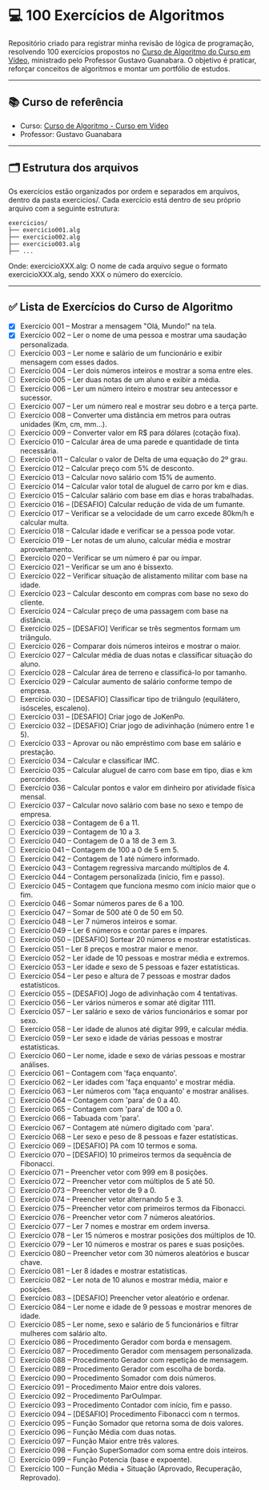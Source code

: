 # 💻 100 Exercícios de Algoritmos

Repositório criado para registrar minha revisão de lógica de programação, resolvendo 100 exercícios propostos no [Curso de Algoritmo do Curso em Vídeo](https://www.cursoemvideo.com/curso/curso-de-algoritmo/), ministrado pelo Professor Gustavo Guanabara. O objetivo é praticar, reforçar conceitos de algoritmos e montar um portfólio de estudos.

---

## 📚 Curso de referência

- Curso: [Curso de Algoritmo - Curso em Vídeo](https://www.cursoemvideo.com/curso/curso-de-algoritmo/)
- Professor: Gustavo Guanabara

---

## 🗂 Estrutura dos arquivos

Os exercícios estão organizados por ordem e separados em arquivos, dentro da pasta exercicios/. Cada exercício está dentro de seu próprio arquivo com a seguinte estrutura:
```
exercicios/
├── exercicio001.alg
├── exercicio002.alg
├── exercicio003.alg
├── ...
```
Onde:
exercicioXXX.alg: O nome de cada arquivo segue o formato exercicioXXX.alg, sendo XXX o número do exercício.

---

## ✅ Lista de Exercícios do Curso de Algoritmo

- [x] Exercício 001 – Mostrar a mensagem "Olá, Mundo!" na tela.  
- [x] Exercício 002 – Ler o nome de uma pessoa e mostrar uma saudação personalizada.  
- [ ] Exercício 003 – Ler nome e salário de um funcionário e exibir mensagem com esses dados.  
- [ ] Exercício 004 – Ler dois números inteiros e mostrar a soma entre eles.  
- [ ] Exercício 005 – Ler duas notas de um aluno e exibir a média.  
- [ ] Exercício 006 – Ler um número inteiro e mostrar seu antecessor e sucessor.  
- [ ] Exercício 007 – Ler um número real e mostrar seu dobro e a terça parte.  
- [ ] Exercício 008 – Converter uma distância em metros para outras unidades (Km, cm, mm...).  
- [ ] Exercício 009 – Converter valor em R$ para dólares (cotação fixa).  
- [ ] Exercício 010 – Calcular área de uma parede e quantidade de tinta necessária.  
- [ ] Exercício 011 – Calcular o valor de Delta de uma equação do 2º grau.  
- [ ] Exercício 012 – Calcular preço com 5% de desconto.  
- [ ] Exercício 013 – Calcular novo salário com 15% de aumento.  
- [ ] Exercício 014 – Calcular valor total de aluguel de carro por km e dias.  
- [ ] Exercício 015 – Calcular salário com base em dias e horas trabalhadas.  
- [ ] Exercício 016 – [DESAFIO] Calcular redução de vida de um fumante.  
- [ ] Exercício 017 – Verificar se a velocidade de um carro excede 80km/h e calcular multa.  
- [ ] Exercício 018 – Calcular idade e verificar se a pessoa pode votar.  
- [ ] Exercício 019 – Ler notas de um aluno, calcular média e mostrar aproveitamento.  
- [ ] Exercício 020 – Verificar se um número é par ou ímpar.  
- [ ] Exercício 021 – Verificar se um ano é bissexto.  
- [ ] Exercício 022 – Verificar situação de alistamento militar com base na idade.  
- [ ] Exercício 023 – Calcular desconto em compras com base no sexo do cliente.  
- [ ] Exercício 024 – Calcular preço de uma passagem com base na distância.  
- [ ] Exercício 025 – [DESAFIO] Verificar se três segmentos formam um triângulo.  
- [ ] Exercício 026 – Comparar dois números inteiros e mostrar o maior.  
- [ ] Exercício 027 – Calcular média de duas notas e classificar situação do aluno.  
- [ ] Exercício 028 – Calcular área de terreno e classificá-lo por tamanho.  
- [ ] Exercício 029 – Calcular aumento de salário conforme tempo de empresa.  
- [ ] Exercício 030 – [DESAFIO] Classificar tipo de triângulo (equilátero, isósceles, escaleno).  
- [ ] Exercício 031 – [DESAFIO] Criar jogo de JoKenPo.  
- [ ] Exercício 032 – [DESAFIO] Criar jogo de adivinhação (número entre 1 e 5).  
- [ ] Exercício 033 – Aprovar ou não empréstimo com base em salário e prestação.  
- [ ] Exercício 034 – Calcular e classificar IMC.  
- [ ] Exercício 035 – Calcular aluguel de carro com base em tipo, dias e km percorridos.  
- [ ] Exercício 036 – Calcular pontos e valor em dinheiro por atividade física mensal.  
- [ ] Exercício 037 – Calcular novo salário com base no sexo e tempo de empresa.  
- [ ] Exercício 038 – Contagem de 6 a 11.  
- [ ] Exercício 039 – Contagem de 10 a 3.  
- [ ] Exercício 040 – Contagem de 0 a 18 de 3 em 3.  
- [ ] Exercício 041 – Contagem de 100 a 0 de 5 em 5.  
- [ ] Exercício 042 – Contagem de 1 até número informado.  
- [ ] Exercício 043 – Contagem regressiva marcando múltiplos de 4.  
- [ ] Exercício 044 – Contagem personalizada (início, fim e passo).  
- [ ] Exercício 045 – Contagem que funciona mesmo com início maior que o fim.  
- [ ] Exercício 046 – Somar números pares de 6 a 100.  
- [ ] Exercício 047 – Somar de 500 até 0 de 50 em 50.  
- [ ] Exercício 048 – Ler 7 números inteiros e somar.  
- [ ] Exercício 049 – Ler 6 números e contar pares e ímpares.  
- [ ] Exercício 050 – [DESAFIO] Sortear 20 números e mostrar estatísticas.  
- [ ] Exercício 051 – Ler 8 preços e mostrar maior e menor.  
- [ ] Exercício 052 – Ler idade de 10 pessoas e mostrar média e extremos.  
- [ ] Exercício 053 – Ler idade e sexo de 5 pessoas e fazer estatísticas.  
- [ ] Exercício 054 – Ler peso e altura de 7 pessoas e mostrar dados estatísticos.  
- [ ] Exercício 055 – [DESAFIO] Jogo de adivinhação com 4 tentativas.  
- [ ] Exercício 056 – Ler vários números e somar até digitar 1111.  
- [ ] Exercício 057 – Ler salário e sexo de vários funcionários e somar por sexo.  
- [ ] Exercício 058 – Ler idade de alunos até digitar 999, e calcular média.  
- [ ] Exercício 059 – Ler sexo e idade de várias pessoas e mostrar estatísticas.  
- [ ] Exercício 060 – Ler nome, idade e sexo de várias pessoas e mostrar análises.  
- [ ] Exercício 061 – Contagem com 'faça enquanto'.  
- [ ] Exercício 062 – Ler idades com 'faça enquanto' e mostrar média.  
- [ ] Exercício 063 – Ler números com 'faça enquanto' e mostrar análises.  
- [ ] Exercício 064 – Contagem com 'para' de 0 a 40.  
- [ ] Exercício 065 – Contagem com 'para' de 100 a 0.  
- [ ] Exercício 066 – Tabuada com 'para'.  
- [ ] Exercício 067 – Contagem até número digitado com 'para'.  
- [ ] Exercício 068 – Ler sexo e peso de 8 pessoas e fazer estatísticas.  
- [ ] Exercício 069 – [DESAFIO] PA com 10 termos e soma.  
- [ ] Exercício 070 – [DESAFIO] 10 primeiros termos da sequência de Fibonacci.  
- [ ] Exercício 071 – Preencher vetor com 999 em 8 posições.  
- [ ] Exercício 072 – Preencher vetor com múltiplos de 5 até 50.  
- [ ] Exercício 073 – Preencher vetor de 9 a 0.  
- [ ] Exercício 074 – Preencher vetor alternando 5 e 3.  
- [ ] Exercício 075 – Preencher vetor com primeiros termos da Fibonacci.  
- [ ] Exercício 076 – Preencher vetor com 7 números aleatórios.  
- [ ] Exercício 077 – Ler 7 nomes e mostrar em ordem inversa.  
- [ ] Exercício 078 – Ler 15 números e mostrar posições dos múltiplos de 10.  
- [ ] Exercício 079 – Ler 10 números e mostrar os pares e suas posições.  
- [ ] Exercício 080 – Preencher vetor com 30 números aleatórios e buscar chave.  
- [ ] Exercício 081 – Ler 8 idades e mostrar estatísticas.  
- [ ] Exercício 082 – Ler nota de 10 alunos e mostrar média, maior e posições.  
- [ ] Exercício 083 – [DESAFIO] Preencher vetor aleatório e ordenar.  
- [ ] Exercício 084 – Ler nome e idade de 9 pessoas e mostrar menores de idade.  
- [ ] Exercício 085 – Ler nome, sexo e salário de 5 funcionários e filtrar mulheres com salário alto.  
- [ ] Exercício 086 – Procedimento Gerador com borda e mensagem.  
- [ ] Exercício 087 – Procedimento Gerador com mensagem personalizada.  
- [ ] Exercício 088 – Procedimento Gerador com repetição de mensagem.  
- [ ] Exercício 089 – Procedimento Gerador com escolha de borda.  
- [ ] Exercício 090 – Procedimento Somador com dois números.  
- [ ] Exercício 091 – Procedimento Maior entre dois valores.  
- [ ] Exercício 092 – Procedimento ParOuImpar.  
- [ ] Exercício 093 – Procedimento Contador com início, fim e passo.  
- [ ] Exercício 094 – [DESAFIO] Procedimento Fibonacci com n termos.  
- [ ] Exercício 095 – Função Somador que retorna soma de dois valores.  
- [ ] Exercício 096 – Função Média com duas notas.  
- [ ] Exercício 097 – Função Maior entre três valores.  
- [ ] Exercício 098 – Função SuperSomador com soma entre dois inteiros.  
- [ ] Exercício 099 – Função Potencia (base e expoente).  
- [ ] Exercício 100 – Função Média + Situação (Aprovado, Recuperação, Reprovado).  
